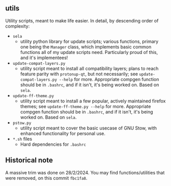 ## utils
Utility scripts, meant to make life easier. In detail, by descending order of complexity:
- `sela`
    - utility python library for update scripts; various functions, primary one being the `Manager` class, 
    which implements basic common functions all of my update scripts need.
    Particularly proud of this, and it's implementees!
- `update-compat-layers.py`
    - utility script meant to install all compatibility layers; plans to reach feature parity with `protonup-qt`, but not necessarily;
    see `update-compat-layers.py --help` for more. Appropriate compgen function should be in `.bashrc`, and if it isn't, it's being worked on.
    Based on `sela`.
- `update-ff-theme.py`
    - utility script meant to install a few popular, actively maintained firefox themes; 
    see `update-ff-theme.py --help` for more. Appropriate compgen function should be in `.bashrc`, and if it isn't, it's being worked on.
    Based on `sela`.
- `pstow.py`
    - utility script meant to cover the basic usecase of GNU Stow, with enhanced
    functionality for personal use.
- `*.sh` files
    - Hard dependencies for `.bashrc`

## Historical note
A massive trim was done on 28/2/2024. You may find functions/utilities
that were removed, on this commit `fbc1fa8`.